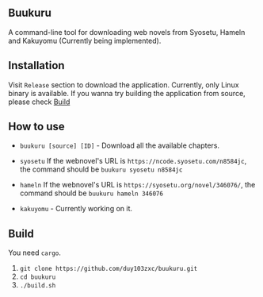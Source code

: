 ## Buukuru

A command-line tool for downloading web novels from Syosetu, Hameln and Kakuyomu (Currently being implemented).

## Installation

Visit `Release` section to download the application. Currently, only Linux binary is available. If you wanna try building the application from source, please check [Build](#build)

## How to use

- `buukuru [source] [ID]` - Download all the available chapters. 

- `syosetu` If the webnovel's URL is `https://ncode.syosetu.com/n8584jc`, the command should be `buukuru syosetu n8584jc`
- `hameln` If the webnovel's URL is `https://syosetu.org/novel/346076/`, the command should be `buukuru hameln 346076`  
- `kakuyomu` - Currently working on it.


## Build

You need `cargo`.

1. `git clone https://github.com/duy103zxc/buukuru.git`
2. `cd buukuru`
3. `./build.sh`